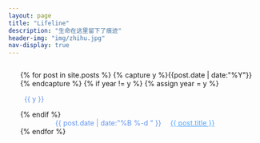 ```yaml
---
layout: page
title: "Lifeline"
description: "生命在这里留下了痕迹"
header-img: "img/zhihu.jpg"
nav-display: true
---
```


<style type="text/css">
.listing-seperator {
	margin:1em auto;
	color:cornflowerblue;
}
.listing-item {color:cornflowerblue;}
.listing-item a { margin-left:1em; color:#4da6ff;}
.listing-item a:hover { color:#0590f0;}
@media all and (max-width:768px){
.listing-item{text-indent:0em;}
.listing {margin-left: -2em;}
}
@media all and (min-width:768px){
.listing-item{text-indent:5em;}
}
</style>

<ul class="listing" style="list-style-type:none;font-weight:normal;margin-top:2em;">
{% for post in site.posts %}
  {% capture y %}{{post.date | date:"%Y"}}{% endcapture %}
  {% if year != y %}
    {% assign year = y %}
    <li class="listing-seperator"><i class="fa fa-calendar"></i>&nbsp;&nbsp;{{ y }}</li>
  {% endif %}
  <li class="listing-item">
		<time datetime="{{ post.date | date:"%Y-%m-%d" }}">{{ post.date | date:"%B %-d " }}</time>
        <a href="{{ post.url }}" title="{{ post.title }}">{{ post.title }}</a>
  </li>
{% endfor %}
</ul>
